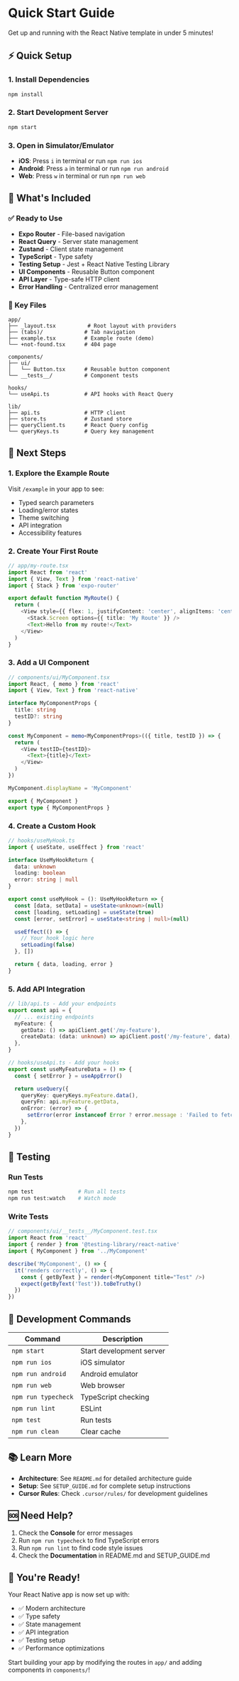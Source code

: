 # Quick Start Guide

Get up and running with the React Native template in under 5 minutes!

## ⚡ Quick Setup

### 1. Install Dependencies

```bash
npm install
```

### 2. Start Development Server

```bash
npm start
```

### 3. Open in Simulator/Emulator

- **iOS**: Press `i` in terminal or run `npm run ios`
- **Android**: Press `a` in terminal or run `npm run android`
- **Web**: Press `w` in terminal or run `npm run web`

## 🎯 What's Included

### ✅ Ready to Use

- **Expo Router** - File-based navigation
- **React Query** - Server state management
- **Zustand** - Client state management
- **TypeScript** - Type safety
- **Testing Setup** - Jest + React Native Testing Library
- **UI Components** - Reusable Button component
- **API Layer** - Type-safe HTTP client
- **Error Handling** - Centralized error management

### 📁 Key Files

```
app/
├── _layout.tsx          # Root layout with providers
├── (tabs)/             # Tab navigation
├── example.tsx         # Example route (demo)
└── +not-found.tsx      # 404 page

components/
├── ui/
│   └── Button.tsx      # Reusable button component
└── __tests__/          # Component tests

hooks/
└── useApi.ts           # API hooks with React Query

lib/
├── api.ts              # HTTP client
├── store.ts            # Zustand store
├── queryClient.ts      # React Query config
└── queryKeys.ts        # Query key management
```

## 🚀 Next Steps

### 1. Explore the Example Route

Visit `/example` in your app to see:

- Typed search parameters
- Loading/error states
- Theme switching
- API integration
- Accessibility features

### 2. Create Your First Route

```typescript
// app/my-route.tsx
import React from 'react'
import { View, Text } from 'react-native'
import { Stack } from 'expo-router'

export default function MyRoute() {
  return (
    <View style={{ flex: 1, justifyContent: 'center', alignItems: 'center' }}>
      <Stack.Screen options={{ title: 'My Route' }} />
      <Text>Hello from my route!</Text>
    </View>
  )
}
```

### 3. Add a UI Component

```typescript
// components/ui/MyComponent.tsx
import React, { memo } from 'react'
import { View, Text } from 'react-native'

interface MyComponentProps {
  title: string
  testID?: string
}

const MyComponent = memo<MyComponentProps>(({ title, testID }) => {
  return (
    <View testID={testID}>
      <Text>{title}</Text>
    </View>
  )
})

MyComponent.displayName = 'MyComponent'

export { MyComponent }
export type { MyComponentProps }
```

### 4. Create a Custom Hook

```typescript
// hooks/useMyHook.ts
import { useState, useEffect } from 'react'

interface UseMyHookReturn {
  data: unknown
  loading: boolean
  error: string | null
}

export const useMyHook = (): UseMyHookReturn => {
  const [data, setData] = useState<unknown>(null)
  const [loading, setLoading] = useState(true)
  const [error, setError] = useState<string | null>(null)

  useEffect(() => {
    // Your hook logic here
    setLoading(false)
  }, [])

  return { data, loading, error }
}
```

### 5. Add API Integration

```typescript
// lib/api.ts - Add your endpoints
export const api = {
  // ... existing endpoints
  myFeature: {
    getData: () => apiClient.get('/my-feature'),
    createData: (data: unknown) => apiClient.post('/my-feature', data),
  },
}

// hooks/useApi.ts - Add your hooks
export const useMyFeatureData = () => {
  const { setError } = useAppError()

  return useQuery({
    queryKey: queryKeys.myFeature.data(),
    queryFn: api.myFeature.getData,
    onError: (error) => {
      setError(error instanceof Error ? error.message : 'Failed to fetch data')
    },
  })
}
```

## 🧪 Testing

### Run Tests

```bash
npm test              # Run all tests
npm run test:watch    # Watch mode
```

### Write Tests

```typescript
// components/ui/__tests__/MyComponent.test.tsx
import React from 'react'
import { render } from '@testing-library/react-native'
import { MyComponent } from '../MyComponent'

describe('MyComponent', () => {
  it('renders correctly', () => {
    const { getByText } = render(<MyComponent title="Test" />)
    expect(getByText('Test')).toBeTruthy()
  })
})
```

## 🔧 Development Commands

| Command             | Description              |
| ------------------- | ------------------------ |
| `npm start`         | Start development server |
| `npm run ios`       | iOS simulator            |
| `npm run android`   | Android emulator         |
| `npm run web`       | Web browser              |
| `npm run typecheck` | TypeScript checking      |
| `npm run lint`      | ESLint                   |
| `npm test`          | Run tests                |
| `npm run clean`     | Clear cache              |

## 📚 Learn More

- **Architecture**: See `README.md` for detailed architecture guide
- **Setup**: See `SETUP_GUIDE.md` for complete setup instructions
- **Cursor Rules**: Check `.cursor/rules/` for development guidelines

## 🆘 Need Help?

1. Check the **Console** for error messages
2. Run `npm run typecheck` to find TypeScript errors
3. Run `npm run lint` to find code style issues
4. Check the **Documentation** in README.md and SETUP_GUIDE.md

## 🎉 You're Ready!

Your React Native app is now set up with:

- ✅ Modern architecture
- ✅ Type safety
- ✅ State management
- ✅ API integration
- ✅ Testing setup
- ✅ Performance optimizations

Start building your app by modifying the routes in `app/` and adding components in `components/`!
